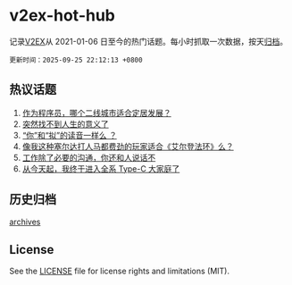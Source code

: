 # v2ex-hot-hub

 记录[V2EX](https://www.v2ex.com/)从 2021-01-06 日至今的热门话题。每小时抓取一次数据，按天[归档](archives)。

`更新时间：2025-09-25 22:12:13 +0800`

## 热议话题

1. [作为程序员，哪个二线城市适合定居发展？](https://www.v2ex.com/t/1161661)
1. [突然找不到人生的意义了](https://www.v2ex.com/t/1161738)
1. [“你”和“拟”的读音一样么 ？](https://www.v2ex.com/t/1161686)
1. [像我这种塞尔达打人马都费劲的玩家适合《艾尔登法环》么？](https://www.v2ex.com/t/1161654)
1. [工作除了必要的沟通，你还和人说话不](https://www.v2ex.com/t/1161665)
1. [从今天起，我终于进入全系 Type-C 大家庭了](https://www.v2ex.com/t/1161739)

## 历史归档

[archives](archives)

## License

See the [LICENSE](LICENSE) file for license rights and limitations (MIT).

